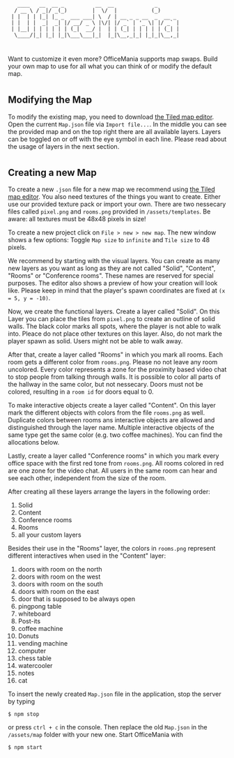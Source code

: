 ```
   ____   __  __ _          __  __             _       
  / __ \ / _|/ _(_)        |  \/  |           (_)      
 | |  | | |_| |_ _  ___ ___| \  / | __ _ _ __  _  __ _ 
 | |  | |  _|  _| |/ __/ _ \ |\/| |/ _` | '_ \| |/ _` |
 | |__| | | | | | | (_|  __/ |  | | (_| | | | | | (_| |
  \____/|_| |_| |_|\___\___|_|  |_|\__,_|_| |_|_|\__,_|
```

#
Want to customize it even more? OfficeMania supports map swaps. Build your own map to use for all what you can think of or modify the default map.

#

## Modifying the Map

To modify the existing map, you need to download [the Tiled map editor](https://thorbjorn.itch.io/tiled). Open the current `Map.json` file via `Import file...`. In the middle you can see the provided map and on the top right there are all available layers. Layers can be toggled on or off with the eye symbol in each line. Please read about the usage of layers in the next section.

# 

## Creating a new Map

To create a new `.json` file for a new map we recommend using [the Tiled map editor](https://thorbjorn.itch.io/tiled).
You also need textures of the things you want to create. Either use our provided texture pack or import your own. There are two nessecary files called `pixel.png` and `rooms.png` provided in `/assets/templates`. Be aware: all textures must be 48x48 pixels in size!

To create a new project click on `File > new > new map`. The new window shows a few options:
Toggle `Map size` to `infinite` and `Tile size` to 48 pixels.

We recommend by starting with the visual layers. You can create as many new layers as you want as long as they are not called
"Solid", "Content", "Rooms" or "Conference rooms". These names are reserved for special purposes. The editor also shows a preview of how your creation will look like. Please keep in mind that the player's spawn coordinates are fixed at `(x = 5, y = -10)`.

Now, we create the functional layers. Create a layer called "Solid". On this Layer you can place the tiles from `pixel.png` to create an outline of solid walls. The black color marks all spots, where the player is not able to walk into. Pleace do not place other textures on this layer. Also, do not mark the player spawn as solid. Users might not be able to walk away.

After that, create a layer called "Rooms" in which you mark all rooms. Each room gets a different color from `rooms.png`. Please no not leave any room uncolored. Every color represents a zone for the proximity based video chat to stop people from talking through walls. It is possible to color all parts of the hallway in the same color, but not nessecary. Doors must not be colored, resulting in a `room id` for doors equal to 0.

To make interactive objects create a layer called "Content". On this layer mark the different objects with
colors from the file `rooms.png` as well. Duplicate colors between rooms ans interactive objects are allowed and distinguished through the layer name. Multiple interactive objects of the same type get the same color (e.g. two coffee machines). You can find the allocations below. 

Lastly, create a layer called "Conference rooms" in which you mark every office space with the first red tone from `rooms.png`. All rooms colored in red are one zone for the video chat. All users in the same room can hear and see each other, independent from the size of the room.

After creating all these layers arrange the layers in the following order:
1. Solid
2. Content
3. Conference rooms
4. Rooms
5. all your custom layers

Besides their use in the "Rooms" layer, the colors in `rooms.png` represent different interactives when used in the "Content" layer:
1. doors with room on the north
2. doors with room on the west
3. doors with room on the south
4. doors with room on the east
5. door that is supposed to be always open
6. pingpong table
7. whiteboard
8. Post-its
9. coffee machine
10. Donuts
11. vending machine
12. computer
15. chess table
16. watercooler
17. notes
18. cat

To insert the newly created `Map.json` file in the application, stop the server by typing 

```
$ npm stop
```

or press `ctrl + c` in the console. Then replace the old `Map.json` in the `/assets/map` folder with your new one.
Start OfficeMania with

```
$ npm start
```


#